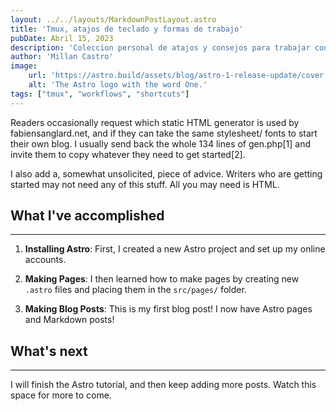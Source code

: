 ```yaml
---
layout: ../../layouts/MarkdownPostLayout.astro
title: 'Tmux, atajos de teclado y formas de trabajo'
pubDate: Abril 15, 2023
description: 'Coleccion personal de atajos y consejos para trabajar con tmux.'
author: 'Millan Castro'
image:
    url: 'https://astro.build/assets/blog/astro-1-release-update/cover.jpeg' 
    alt: 'The Astro logo with the word One.'
tags: ["tmux", "workflows", "shortcuts"]
---
```

Readers occasionally request which static HTML generator is used by fabiensanglard.net, and if they can take the same stylesheet/ fonts to start their own blog. I usually send back the whole 134 lines of gen.php[1] and invite them to copy whatever they need to get started[2].

I also add a, somewhat unsolicited, piece of advice. Writers who are getting started may not need any of this stuff. All you may need is HTML.

## What I've accomplished
---

1. **Installing Astro**: First, I created a new Astro project and set up my online accounts.

2. **Making Pages**: I then learned how to make pages by creating new `.astro` files and placing them in the `src/pages/` folder.

3. **Making Blog Posts**: This is my first blog post! I now have Astro pages and Markdown posts!

## What's next
---

I will finish the Astro tutorial, and then keep adding more posts. Watch this space for more to come.